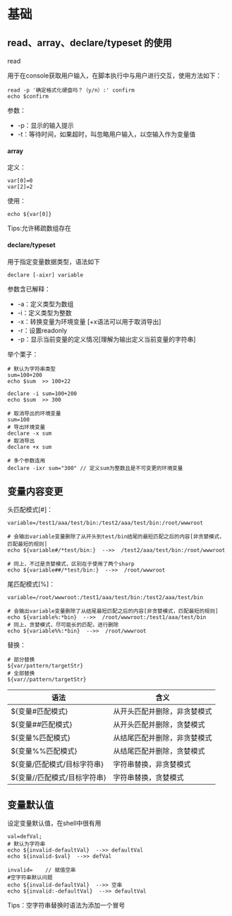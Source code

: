 # 基础

## read、array、declare/typeset 的使用

####

read 

用于在console获取用户输入，在脚本执行中与用户进行交互，使用方法如下：

	read -p '确定格式化硬盘吗？（y/n）:' confirm
	echo $confirm

参数：

- -p：显示的输入提示
- -t：等待时间，如果超时，叫忽略用户输入，以空输入作为变量值

#### array

定义：

	var[0]=0
	var[2]=2

使用：

	echo ${var[0]}

Tips:允许稀疏数组存在

#### declare/typeset

用于指定变量数据类型，语法如下

	declare [-aixr] variable

参数含已解释：

- -a：定义类型为数组
- -i：定义类型为整数
- -x：转换变量为环境变量 [+x语法可以用于取消导出]
- -r：设置readonly
- -p：显示当前变量的定义情况[理解为输出定义当前变量的字符串]

举个栗子：

	# 默认为字符串类型
	sum=100+200
	echo $sum  >> 100+22
	
	declare -i sum=100+200
	echo $sum  >> 300

	# 取消导出的环境变量
	sum=100
	# 导出环境变量
	declare -x sum
	# 取消导出
	declare +x sum

	# 多个参数连用
	declare -ixr sum="300" // 定义sum为整数且是不可变更的环境变量

## 变量内容变更

头匹配模式[#]：

	variable=/test1/aaa/test/bin:/test2/aaa/test/bin:/root/wwwroot

	# 会输出variable变量删除了从开头到test/bin结尾的最短匹配之后的内容[非贪婪模式，匹配最短的规则]
	echo ${variable#/*test/bin:}  -->>  /test2/aaa/test/bin:/root/wwwroot

	# 同上，不过是贪婪模式，区别在于使用了两个sharp
	echo ${variable##/*test/bin:}  -->>  /root/wwwroot

尾匹配模式[%]：

	variable=/root/wwwroot:/test1/aaa/test/bin:/test2/aaa/test/bin
	
	# 会输出variable变量删除了从结尾最短匹配之后的内容[非贪婪模式，匹配最短的规则]
	echo ${variable%:*bin}  -->>  /root/wwwroot:/test1/aaa/test/bin
	# 同上，贪婪模式，尽可能长的匹配，进行删除
	echo ${variable%%:*bin}  -->>  /root/wwwroot

替换：
	
	# 部分替换
	${var/pattern/targetStr}
	# 全部替换
	${var//pattern/targetStr}


|语法|含义|
|---|---|
|${变量#匹配模式}|从开头匹配并删除，非贪婪模式|
|${变量##匹配模式}|从开头匹配并删除，贪婪模式|
|${变量%匹配模式}|从结尾匹配并删除，非贪婪模式|
|${变量%%匹配模式}|从结尾匹配并删除，贪婪模式|
|${变量/匹配模式/目标字符串}|字符串替换，非贪婪模式|
|${变量//匹配模式/目标字符串}|字符串替换，贪婪模式|

## 变量默认值

设定变量默认值，在shell中很有用

	val=defVal;
	# 默认为字符串
	echo ${invalid-defaultVal}  -->> defaultVal
	echo ${invalid-$val}  -->> defVal

	invalid=	// 赋值空串
	#空字符串默认问题
	echo ${invalid-defaultVal}  -->> 空串
	echo ${invalid:-defaultVal}  -->> defaultVal

Tips：空字符串替换时语法为添加一个冒号














